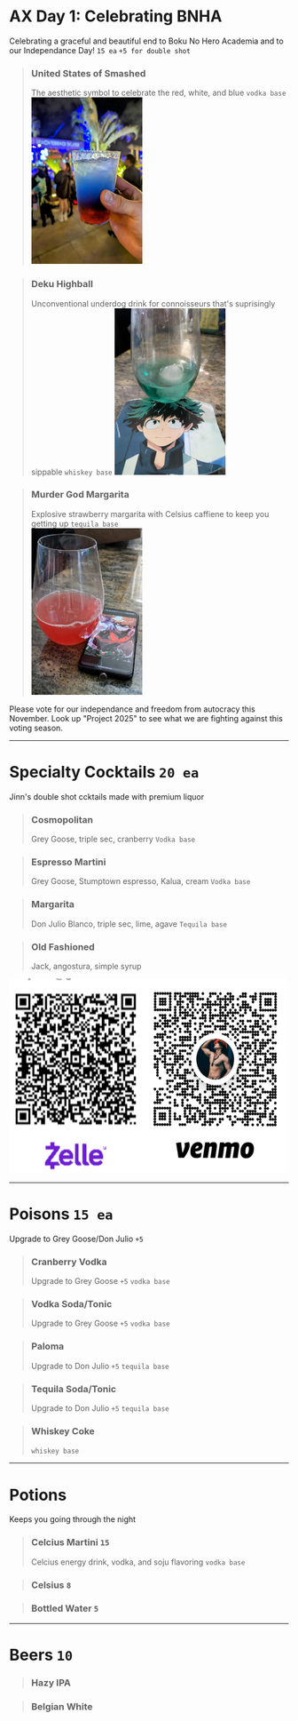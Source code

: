 # AX Day 1: Celebrating BNHA
 Celebrating a graceful and beautiful end to Boku No Hero Academia and to our Independance Day!  `15 ea` `+5 for double shot`
 
> ### United States of Smashed
>The aesthetic symbol to celebrate  the red, white, and blue `vodka base` 
> <img src= "ax.drinks.unitedstatesofsmashed.jpg" width="200" height="300">

 >### Deku Highball
>Unconventional underdog drink for connoisseurs that's suprisingly sippable  `whiskey base` 
> <img src= "ax.drinks.dekuhighball.jpg" width="200" height="300">


>### Murder God  Margarita
>Explosive strawberry margarita with Celsius caffiene to keep you getting up `tequila base`  
> <img src= "ax.drinks.murdergodmargarita.jpg" width="200" height="300">


Please vote for our independance and freedom from autocracy this November. Look up "Project 2025" to see what we are fighting against this voting season. 

 ---


# Specialty Cocktails `20 ea` 
Jinn's double shot ccktails made with premium liquor

> ### Cosmopolitan
> Grey Goose, triple sec, cranberry `Vodka base`

> ### Espresso Martini 
> Grey Goose, Stumptown espresso, Kalua, cream `Vodka base`

> ### Margarita 
> Don Julio Blanco, triple sec, lime, agave `Tequila base`

> ### Old Fashioned 
> Jack, angostura, simple syrup



<img src= "qr0.jpg" width="500" height="350">

---

# Poisons `15 ea` 
 Upgrade to Grey Goose/Don Julio `+5` 

> ### Cranberry Vodka 
> Upgrade to Grey Goose `+5` `vodka base`

> ### Vodka Soda/Tonic
> Upgrade to Grey Goose `+5`  `vodka base`

> ### Paloma
> Upgrade to Don Julio `+5`  `tequila base`

> ### Tequila Soda/Tonic
> Upgrade to Don Julio `+5`  `tequila base`

> ### Whiskey Coke 
>  `whiskey base`


--- 
# Potions
Keeps you going through the night
> ### Celcius Martini `15`
> Celcius energy drink, vodka, and soju flavoring `vodka base`

> ### Celsius `8`

> ### Bottled Water `5` 

---
# Beers `10`
> ### Hazy IPA

> ### Belgian White
